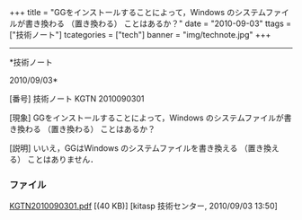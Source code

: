 ﻿+++
title = "GGをインストールすることによって，Windows のシステムファイルが書き換わる （置き換わる） ことはあるか？"
date = "2010-09-03"
ttags = ["技術ノート"]
tcategories = ["tech"]
banner = "img/technote.jpg"
+++

-----------------------------------------------------------------------------------------------------------------------------

*技術ノート

2010/09/03*


[番号]
技術ノート KGTN 2010090301

[現象]
GGをインストールすることによって，Windows のシステムファイルが書き換わる
（置き換わる） ことはあるか？

[説明]
いいえ，GGはWindows のシステムファイルを書き換える （置き換える）
ことはありません．


### ファイル

 
 


[KGTN2010090301.pdf](http://techreport.kitasp.net/attachments/download/308/KGTN2010090301.pdf)
 [(40 KB)] [kitasp 技術センター, 2010/09/03
13:50]


 


 

